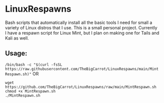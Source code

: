 # LinuxRespawns
Bash scripts that automatically install all the basic tools I need for small a variety of Linux distros that I use.
This is a small personal project.
Currently I have a respawn script for Linux Mint, but I plan on making one for Tails and Kali as well.

## Usage:
`/bin/bash -c "$(curl -fsSL https://raw.githubusercontent.com/TheBigCarrot/LinuxRespawns/main/MintRespawn.sh)"`
OR
```
wget https://github.com/TheBigCarrot/LinuxRespawns/raw/main/MintRespawn.sh
chmod +x MintRespawn.sh
./MintRespawn.sh
```
